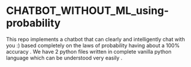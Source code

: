 # CHATBOT_WITHOUT_ML_using-probability
This repo implements a chatbot that can clearly and intelligently chat with you :) based completely on the laws of probability having about a 100% accuracy . We have 2 python files written in complete vanilla python language which can be understood very easily .
